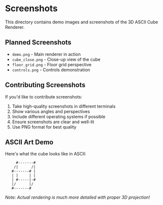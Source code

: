 # Screenshots

This directory contains demo images and screenshots of the 3D ASCII Cube Renderer.

## Planned Screenshots

- `demo.png` - Main renderer in action
- `cube_close.png` - Close-up view of the cube
- `floor_grid.png` - Floor grid perspective
- `controls.png` - Controls demonstration

## Contributing Screenshots

If you'd like to contribute screenshots:

1. Take high-quality screenshots in different terminals
2. Show various angles and perspectives
3. Include different operating systems if possible
4. Ensure screenshots are clear and well-lit
5. Use PNG format for best quality

## ASCII Art Demo

Here's what the cube looks like in ASCII:

```
     #-------#
    /|      /|
   #-------# |
   | |     | |
   | #-----|-#
   |/      |/
   #-------#
```

*Note: Actual rendering is much more detailed with proper 3D projection!*
